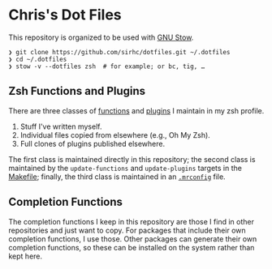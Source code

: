# Chris's Dot Files

This repository is organized to be used with [GNU Stow](https://www.gnu.org/software/stow/).

```
❯ git clone https://github.com/sirhc/dotfiles.git ~/.dotfiles
❯ cd ~/.dotfiles
❯ stow -v --dotfiles zsh  # for example; or bc, tig, …
```

## Zsh Functions and Plugins

There are three classes of [functions](zsh/dot-zshrc.d/functions) and [plugins](zsh/dot-zshrc.d/plugins) I maintain in
my zsh profile.

1. Stuff I've written myself.
2. Individual files copied from elsewhere (e.g., Oh My Zsh).
3. Full clones of plugins published elsewhere.

The first class is maintained directly in this repository; the second class is maintained by the `update-functions` and
`update-plugins` targets in the [Makefile](Makefile); finally, the third class is maintained in an
[`.mrconfig`](.mrconfig) file.

## Completion Functions

The completion functions I keep in this repository are those I find in other repositories and just want to copy. For
packages that include their own completion functions, I use those. Other packages can generate their own completion
functions, so these can be installed on the system rather than kept here.
